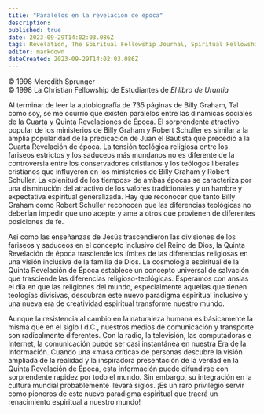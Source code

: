 ```yaml
---
title: "Paralelos en la revelación de época"
description: 
published: true
date: 2023-09-29T14:02:03.086Z
tags: Revelation, The Spiritual Fellowship Journal, Spiritual Fellowship, article
editor: markdown
dateCreated: 2023-09-29T14:02:03.086Z
---
```


<p class="v-card v-sheet theme--light grey lighten-3 px-2">© 1998 Meredith Sprunger<br>© 1998 La Christian Fellowship de Estudiantes de <i>El libro de Urantia</i></p>


Al terminar de leer la autobiografía de 735 páginas de Billy Graham, Tal como soy, se me ocurrió que existen paralelos entre las dinámicas sociales de la Cuarta y Quinta Revelaciones de Época. El sorprendente atractivo popular de los ministerios de Billy Graham y Robert Schuller es similar a la amplia popularidad de la predicación de Juan el Bautista que precedió a la Cuarta Revelación de época. La tensión teológica religiosa entre los fariseos estrictos y los saduceos más mundanos no es diferente de la controversia entre los conservadores cristianos y los teólogos liberales cristianos que influyeron en los ministerios de Billy Graham y Robert Schuller. La «plenitud de los tiempos» de ambas épocas se caracteriza por una disminución del atractivo de los valores tradicionales y un hambre y expectativa espiritual generalizada. Hay que reconocer que tanto Billy Graham como Robert Schuller reconocen que las diferencias teológicas no deberían impedir que uno acepte y ame a otros que provienen de diferentes posiciones de fe.

Así como las enseñanzas de Jesús trascendieron las divisiones de los fariseos y saduceos en el concepto inclusivo del Reino de Dios, la Quinta Revelación de época trasciende los límites de las diferencias religiosas en una visión inclusiva de la familia de Dios. La cosmología espiritual de la Quinta Revelación de Época establece un concepto universal de salvación que trasciende las diferencias religioso-teológicas. Esperamos con ansias el día en que las religiones del mundo, especialmente aquellas que tienen teologías divisivas, descubran este nuevo paradigma espiritual inclusivo y una nueva era de creatividad espiritual transforme nuestro mundo.

Aunque la resistencia al cambio en la naturaleza humana es básicamente la misma que en el siglo I d.C., nuestros medios de comunicación y transporte son radicalmente diferentes. Con la radio, la televisión, las computadoras e Internet, la comunicación puede ser casi instantánea en nuestra Era de la Información. Cuando una «masa crítica» de personas descubre la visión ampliada de la realidad y la inspiradora presentación de la verdad en la Quinta Revelación de Época, esta información puede difundirse con sorprendente rapidez por todo el mundo. Sin embargo, su integración en la cultura mundial probablemente llevará siglos. ¡Es un raro privilegio servir como pioneros de este nuevo paradigma espiritual que traerá un renacimiento espiritual a nuestro mundo!

